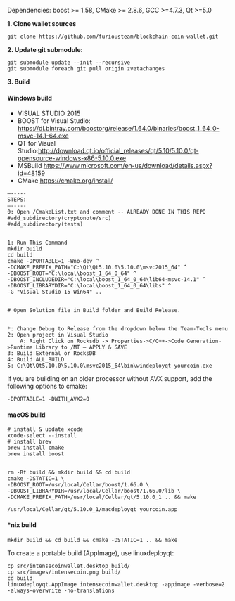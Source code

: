 Dependencies: boost >= 1.58, CMake >= 2.8.6, GCC >=4.7.3, Qt >=5.0

**1. Clone wallet sources**

```
git clone https://github.com/furiousteam/blockchain-coin-wallet.git
```

**2. Update git submodule:**

```
git submodule update --init --recursive
git submodule foreach git pull origin zvetachanges
```

**3. Build**

#### Windows build
* VISUAL STUDIO 2015
* BOOST for Visual Studio: https://dl.bintray.com/boostorg/release/1.64.0/binaries/boost_1_64_0-msvc-14.1-64.exe
* QT for Visual Studio:http://download.qt.io/official_releases/qt/5.10/5.10.0/qt-opensource-windows-x86-5.10.0.exe
* MSBuild https://www.microsoft.com/en-us/download/details.aspx?id=48159
* CMake https://cmake.org/install/

```
—-----
STEPS:
—-----
0: Open /CmakeList.txt and comment -- ALREADY DONE IN THIS REPO
#add_subdirectory(cryptonote/src)
#add_subdirectory(tests)


1: Run This Command 
mkdir build
cd build
cmake -DPORTABLE=1 -Wno-dev ^
-DCMAKE_PREFIX_PATH="C:\Qt\Qt5.10.0\5.10.0\msvc2015_64" ^
-DBOOST_ROOT="C:\local\boost_1_64_0_64" ^
-DBOOST_INCLUDEDIR="C:\local\boost_1_64_0_64\lib64-msvc-14.1" ^
-DBOOST_LIBRARYDIR="C:\local\boost_1_64_0_64\libs" ^
-G "Visual Studio 15 Win64" ..


# Open Solution file in Build folder and Build Release.


*: Change Debug to Release from the dropdown below the Team-Tools menu
2: Open project in Visual Studio
    A: Right Click on Rocksdb -> Properties->C/C++->Code Generation->Runtime Library to /MT — APPLY & SAVE
3: Build External or RocksDB
4: Build ALL_BUILD
5: C:\Qt\Qt5.10.0\5.10.0\msvc2015_64\bin\windeployqt yourcoin.exe 
```

If you are building on an older processor without AVX support, add the following options to cmake:

```
-DPORTABLE=1 -DWITH_AVX2=0
```

#### macOS build
```
# install & update xcode
xcode-select --install
# install brew
brew install cmake
brew install boost


rm -Rf build && mkdir build && cd build
cmake -DSTATIC=1 \
-DBOOST_ROOT=/usr/local/Cellar/boost/1.66.0 \
-DBOOST_LIBRARYDIR=/usr/local/Cellar/boost/1.66.0/lib \
-DCMAKE_PREFIX_PATH=/usr/local/Cellar/qt/5.10.0_1 .. && make
```

```
/usr/local/Cellar/qt/5.10.0_1/macdeployqt yourcoin.app
```

#### *nix build
```
mkdir build && cd build && cmake -DSTATIC=1 .. && make
```

To create a portable build (AppImage), use linuxdeployqt:
```
cp src/intensecoinwallet.desktop build/
cp src/images/intensecoin.png build/
cd build
linuxdeployqt.AppImage intensecoinwallet.desktop -appimage -verbose=2 -always-overwrite -no-translations
```
